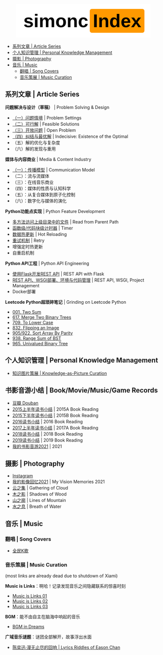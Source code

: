 <p align="center">
  <img src=logo.png>
</p>

- [系列文章 | Article Series](#%e7%b3%bb%e5%88%97%e6%96%87%e7%ab%a0--article-series)
- [个人知识管理 | Personal Knowledge Management](#%e4%b8%aa%e4%ba%ba%e7%9f%a5%e8%af%86%e7%ae%a1%e7%90%86--personal-knowledge-management)
- [摄影 | Photography](#%e6%91%84%e5%bd%b1--photography)
- [音乐 | Music](#%e9%9f%b3%e4%b9%90--music)
  - [翻唱 | Song Covers](#%e7%bf%bb%e5%94%b1--song-covers)
  - [音乐策展 | Music Curation](#%e9%9f%b3%e4%b9%90%e7%ad%96%e5%b1%95--music-curation)

## 系列文章 | Article Series

**问题解决与设计（草稿）** | Problem Solving & Design 
- [（一）问题情境](http://www.jianshu.com/p/3fb039565379) | Problem Settings
- [（二）可行解](http://www.jianshu.com/p/334f9994a2d7) | Feasible Solutions
- [（三）开放问题](http://www.jianshu.com/p/3731017a17f4) | Open Problem
- [（四）纠结与最优解](http://www.jianshu.com/p/c496311d85bb) | Indecisive: Existence of the Optimal
- （五）解的优化与复杂度
- （六）解的发现与重用

**媒体与内容商业** | Media & Content Industry
- [（一）：传播模型](https://www.jianshu.com/p/ee09129e4621) | Communication Model
- （二）：流与流媒体
- （三）：在线音乐商业
- （四）：媒体的性质与认知科学
- （五）：从复合媒体到原子化控制
- （六）：数字化与媒体的演化

**Python功能点实现** | Python Feature Development
- [多方法访问上级目录中的文件](https://www.jianshu.com/p/4e3b2ca9cfe5) | Read from Parent Path 
- [函数级/代码块级计时器](https://www.jianshu.com/p/c890d5258ac9) | Timer
- [数据热更新](https://www.jianshu.com/p/2d31f1c7ef63) | Hot Reloading
- [重试机制](https://www.jianshu.com/p/d5303f992aea) | Retry
- 增强定时热更新
- 自重启机制

**Python API工程** | Python API Engineering
- [使用Flask开发REST API](https://www.jianshu.com/p/bc8c3d6163d2) | REST API with Flask
- [REST API、WSGI部署、环境与代码管理](https://www.jianshu.com/p/79a063a16704) | REST API, WSGI, Project Management
- Docker部署

**Leetcode Python超琐碎笔记** | Grinding on Leetcode Python
- [001. Two Sum](https://www.jianshu.com/p/c6b330c99d77)
- [617. Merge Two Binary Trees](https://www.jianshu.com/p/095102ca3464)
- [709. To Lower Case](https://www.jianshu.com/p/4de0b7a573d4)
- [832. Flipping an Image](https://www.jianshu.com/p/153a5ee86084)
- [905/922. Sort Array By Parity](https://www.jianshu.com/p/f46fff66c771)
- [938. Range Sum of BST](https://www.jianshu.com/p/76e6b9a62688)
- [965. Univalued Binary Tree](https://www.jianshu.com/p/fcedb4635798)

## 个人知识管理 | Personal Knowledge Management

- [知识图片策展 | Knowledge-as-Picture Curation](https://www.pinterest.com/simoncos/knowledge/)

## 书影音游小结 | Book/Movie/Music/Game Records

- [豆瓣 Douban](https://www.douban.com/people/simoncos/?_i=8788779pNeSzR6)
- [2015上半年读书小结](https://www.jianshu.com/p/831431a325af) | 2015A Book Reading
- [2015下半年读书小结](https://www.jianshu.com/p/b3a2233bfcb2) | 2015B Book Reading
- [2016读书小结](https://www.jianshu.com/p/80df3e957e53) | 2016 Book Reading
- [2017上半年读书小结](https://www.jianshu.com/p/59e17b3c13d7) | 2017A Book Reading
- [2018读书小结](https://www.jianshu.com/p/696b8e9139b0) | 2018 Book Reading
- [2019读书小结](https://www.jianshu.com/p/bb18e7f5d898) | 2019 Book Reading
- [我的书影音游2021](https://www.jianshu.com/p/f68b8061dd88) | 2021

## 摄影 | Photography

- [Instagram](https://www.instagram.com/simonc.pix/)
- [我的影像回忆2021](https://www.douban.com/note/823098702/?_i=21404545FnzAdY) | My Vision Memories 2021
- [云之集](https://www.douban.com/photos/album/1648590392/) | Gathering of Cloud
- [木之影](https://www.douban.com/photos/album/1648637583/) | Shadows of Wood
- [山之廓](https://www.douban.com/photos/album/1659322119/) | Lines of Mountain
- [水之息](https://www.douban.com/photos/album/1659322182/) | Breath of Water

## 音乐 | Music

### 翻唱 | Song Covers

- [全民K歌](https://node.kg.qq.com/personal?uid=679898872d28308c32)

### 音乐策展 | Music Curation

(most links are already dead due to shutdown of Xiami)

**Music is Links**：啊哈！记录发现音乐之间隐藏联系的惊喜时刻

- [Music is Links 01](https://www.xiami.com/collect/364522874)
- [Music is Links 02](https://www.xiami.com/collect/367019794)
- [Music is Links 03](https://www.xiami.com/collect/408966095)

**BGM**：能不由自主在脑海中响起的音乐

- [BGM in Dreams](https://www.xiami.com/collect/359097151) 

**广域音乐谜题**：谜团全部解开，故事浮出水面

- [陈奕迅·漫无止尽的回响 | Lyrics Riddles of Eason Chan](https://www.jianshu.com/p/bacb95af08b1)
